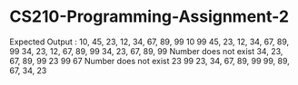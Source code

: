 # CS210-Programming-Assignment-2

Expected Output :
10, 45, 23, 12, 34, 67, 89, 99
10
99
45, 23, 12, 34, 67, 89, 99
34, 23, 12, 67, 89, 99
34, 23, 67, 89, 99
Number does not exist
34, 23, 67, 89, 99
23
99
67
Number does not exist
23
99
23, 34, 67, 89, 99
99, 89, 67, 34, 23